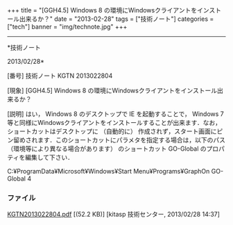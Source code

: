 ﻿+++
title = "[GGH4.5] Windows 8 の環境にWindowsクライアントをインストール出来るか？"
date = "2013-02-28"
tags = ["技術ノート"]
categories = ["tech"]
banner = "img/technote.jpg"
+++

-----------------------------------------------------------------------------------------------------------------------------

*技術ノート

2013/02/28*


[番号]
技術ノート KGTN 2013022804

[現象]
[GGH4.5] Windows 8 の環境にWindowsクライアントをインストール出来るか？

[説明]
はい， Windows 8 のデスクトップで IE を起動することで， Windows 7
等と同様にWindowsクライアントをインストールすることが出来ます．なお，ショートカットはデスクトップに
（自動的に）
作成されず，スタート画面にピン留めされます．このショートカットにパラメタを指定する場合は，以下のパス
（環境等により異なる場合があります） のショートカット GO-Global
のプロパティを編集して下さい．

C:¥ProgramData¥Microsoft¥Windows¥Start Menu¥Programs¥GraphOn GO-Global 4


### ファイル

 
 


[KGTN2013022804.pdf](http://techreport.kitasp.net/attachments/download/1242/KGTN2013022804.pdf)
 [(52.2 KB)] [kitasp 技術センター, 2013/02/28
14:37]


 


 

